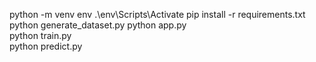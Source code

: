 python -m venv env
.\env\Scripts\Activate
pip install -r requirements.txt
python generate_dataset.py
 python app.py  
 python train.py   
 python predict.py
